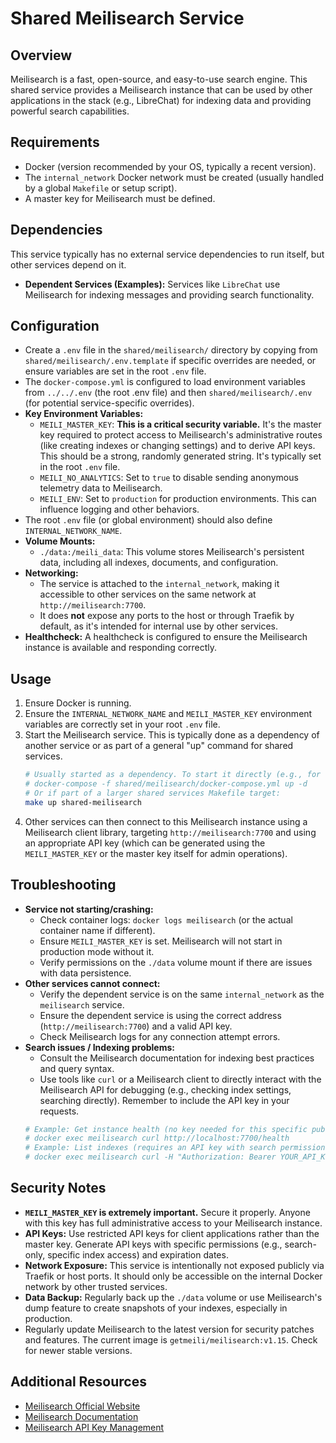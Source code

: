 # Shared Meilisearch Service

## Overview

Meilisearch is a fast, open-source, and easy-to-use search engine. This shared service provides a Meilisearch instance that can be used by other applications in the stack (e.g., LibreChat) for indexing data and providing powerful search capabilities.

## Requirements

- Docker (version recommended by your OS, typically a recent version).
- The `internal_network` Docker network must be created (usually handled by a global `Makefile` or setup script).
- A master key for Meilisearch must be defined.

## Dependencies

This service typically has no external service dependencies to run itself, but other services depend on it.
- **Dependent Services (Examples):** Services like `LibreChat` use Meilisearch for indexing messages and providing search functionality.

## Configuration

- Create a `.env` file in the `shared/meilisearch/` directory by copying from `shared/meilisearch/.env.template` if specific overrides are needed, or ensure variables are set in the root `.env` file.
- The `docker-compose.yml` is configured to load environment variables from `../../.env` (the root .env file) and then `shared/meilisearch/.env` (for potential service-specific overrides).
- **Key Environment Variables:**
    - `MEILI_MASTER_KEY`: **This is a critical security variable.** It's the master key required to protect access to Meilisearch's administrative routes (like creating indexes or changing settings) and to derive API keys. This should be a strong, randomly generated string. It's typically set in the root `.env` file.
    - `MEILI_NO_ANALYTICS`: Set to `true` to disable sending anonymous telemetry data to Meilisearch.
    - `MEILI_ENV`: Set to `production` for production environments. This can influence logging and other behaviors.
- The root `.env` file (or global environment) should also define `INTERNAL_NETWORK_NAME`.
- **Volume Mounts:**
    - `./data:/meili_data`: This volume stores Meilisearch's persistent data, including all indexes, documents, and configuration.
- **Networking:**
    - The service is attached to the `internal_network`, making it accessible to other services on the same network at `http://meilisearch:7700`.
    - It does **not** expose any ports to the host or through Traefik by default, as it's intended for internal use by other services.
- **Healthcheck:** A healthcheck is configured to ensure the Meilisearch instance is available and responding correctly.

## Usage

1.  Ensure Docker is running.
2.  Ensure the `INTERNAL_NETWORK_NAME` and `MEILI_MASTER_KEY` environment variables are correctly set in your root `.env` file.
3.  Start the Meilisearch service. This is typically done as a dependency of another service or as part of a general "up" command for shared services.
    ```bash
    # Usually started as a dependency. To start it directly (e.g., for testing):
    # docker-compose -f shared/meilisearch/docker-compose.yml up -d
    # Or if part of a larger shared services Makefile target:
    make up shared-meilisearch
    ```
4.  Other services can then connect to this Meilisearch instance using a Meilisearch client library, targeting `http://meilisearch:7700` and using an appropriate API key (which can be generated using the `MEILI_MASTER_KEY` or the master key itself for admin operations).

## Troubleshooting

- **Service not starting/crashing:**
    - Check container logs: `docker logs meilisearch` (or the actual container name if different).
    - Ensure `MEILI_MASTER_KEY` is set. Meilisearch will not start in production mode without it.
    - Verify permissions on the `./data` volume mount if there are issues with data persistence.
- **Other services cannot connect:**
    - Verify the dependent service is on the same `internal_network` as the `meilisearch` service.
    - Ensure the dependent service is using the correct address (`http://meilisearch:7700`) and a valid API key.
    - Check Meilisearch logs for any connection attempt errors.
- **Search issues / Indexing problems:**
    - Consult the Meilisearch documentation for indexing best practices and query syntax.
    - Use tools like `curl` or a Meilisearch client to directly interact with the Meilisearch API for debugging (e.g., checking index settings, searching directly). Remember to include the API key in your requests.
    ```bash
    # Example: Get instance health (no key needed for this specific public endpoint)
    # docker exec meilisearch curl http://localhost:7700/health
    # Example: List indexes (requires an API key with search permissions)
    # docker exec meilisearch curl -H "Authorization: Bearer YOUR_API_KEY" http://localhost:7700/indexes
    ```

## Security Notes

- **`MEILI_MASTER_KEY` is extremely important.** Secure it properly. Anyone with this key has full administrative access to your Meilisearch instance.
- **API Keys:** Use restricted API keys for client applications rather than the master key. Generate API keys with specific permissions (e.g., search-only, specific index access) and expiration dates.
- **Network Exposure:** This service is intentionally not exposed publicly via Traefik or host ports. It should only be accessible on the internal Docker network by other trusted services.
- **Data Backup:** Regularly back up the `./data` volume or use Meilisearch's dump feature to create snapshots of your indexes, especially in production.
- Regularly update Meilisearch to the latest version for security patches and features. The current image is `getmeili/meilisearch:v1.15`. Check for newer stable versions.

## Additional Resources
- [Meilisearch Official Website](https://www.meilisearch.com/)
- [Meilisearch Documentation](https://docs.meilisearch.com/)
- [Meilisearch API Key Management](https://docs.meilisearch.com/learn/security/api_keys.html)
